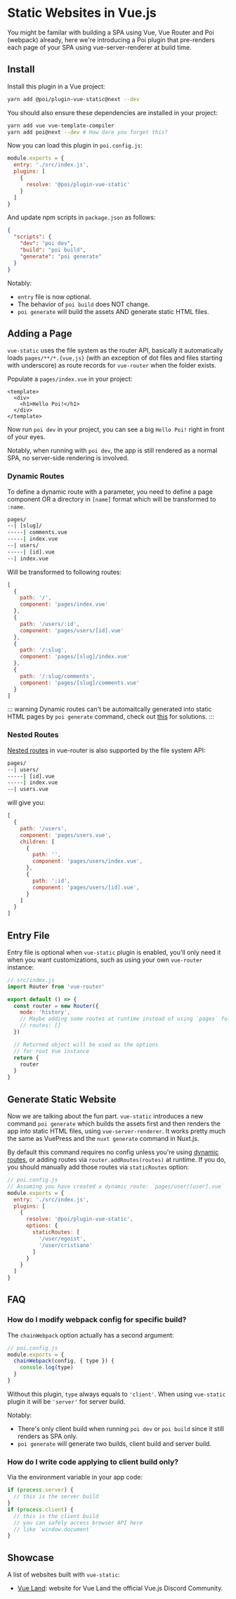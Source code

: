# Static Websites in Vue.js

You might be familar with building a SPA using Vue, Vue Router and Poi (webpack) already, here we're introducing a Poi plugin that pre-renders each page of your SPA using vue-server-renderer at build time.

## Install

Install this plugin in a Vue project:

```bash
yarn add @poi/plugin-vue-static@next --dev
```

You should also ensure these dependencies are installed in your project:

```bash
yarn add vue vue-template-compiler
yarn add poi@next --dev # How dare you forget this?
```

Now you can load this plugin in `poi.config.js`:

```js {5}
module.exports = {
  entry: './src/index.js',
  plugins: [
    {
      resolve: '@poi/plugin-vue-static'
    }
  ]
}
```

And update npm scripts in `package.json` as follows:

```json
{
  "scripts": {
    "dev": "poi dev",
    "build": "poi build",
    "generate": "poi generate"
  }
}
```

Notably:

- `entry` file is now optional.
- The behavior of `poi build` does NOT change.
- `poi generate` will build the assets AND generate static HTML files.

## Adding a Page

`vue-static` uses the file system as the router API, basically it automatically loads `pages/**/*.{vue,js}` (with an exception of dot files and files starting with underscore) as route records for `vue-router` when the folder exists.

Populate a `pages/index.vue` in your project:

```vue
<template>
  <div>
    <h1>Hello Poi!</h1>
  </div>
</template>
```

Now run `poi dev` in your project, you can see a big `Hello Poi!` right in front of your eyes.

Notably, when running with `poi dev`, the app is still rendered as a normal SPA, no server-side rendering is involved.

### Dynamic Routes

To define a dynamic route with a parameter, you need to define a page component OR a directory in `[name]` format which will be transformed to `:name`.

```bash
pages/
--| [slug]/
-----| comments.vue
-----| index.vue
--| users/
-----| [id].vue
--| index.vue
```

Will be transformed to following routes:

```js
[
  {
    path: '/',
    component: 'pages/index.vue'
  },
  {
    path: '/users/:id',
    component: 'pages/users/[id].vue'
  },
  {
    path: '/:slug',
    component: 'pages/[slug]/index.vue'
  },
  {
    path: '/:slug/comments',
    component: 'pages/[slug]/comments.vue'
  }
]
```

::: warning
Dynamic routes can't be automaitcally generated into static HTML pages by `poi generate` command, check out [this](#generate-static-website) for solutions.
:::

### Nested Routes

[Nested routes](https://router.vuejs.org/guide/essentials/nested-routes.html) in vue-router is also supported by the file system API:

```bash
pages/
--| users/
-----| [id].vue
-----| index.vue
--| users.vue
```

will give you:

```js
[
  {
    path: '/users',
    component: 'pages/users.vue',
    children: [
      {
        path: '',
        component: 'pages/users/index.vue',
      },
      {
        path: ':id',
        component: 'pages/users/[id].vue',
      }
    ]
  }
]
```

## Entry File

Entry file is optional when `vue-static` plugin is enabled, you'll only need it when you want customizations, such as using your own `vue-router` instance:

```js
// src/index.js
import Router from 'vue-router'

export default () => {
  const router = new Router({
    mode: 'history',
    // Maybe adding some routes at runtime instead of using `pages` folder?
    // routes: []
  })

  // Returned object will be used as the options 
  // for root Vue instance
  return {
    router
  }
}
```

## Generate Static Website

Now we are talking about the fun part. `vue-static` introduces a new command `poi generate` which builds the assets first and then renders the app into static HTML files, using `vue-server-renderer`. It works pretty much the same as VuePress and the `nuxt generate` command in Nuxt.js.

By default this command requires no config unless you're using [dynamic routes](#dynamic-routes), or adding routes via `router.addRoutes(routes)` at runtime. If you do, you should manually add those routes via `staticRoutes` option:

```js
// poi.config.js
// Assuming you have created a dynamic route: `pages/user/[user].vue`
module.exports = {
  entry: './src/index.js',
  plugins: [
    {
      resolve: '@poi/plugin-vue-static',
      options: {
        staticRoutes: [
          '/user/egoist',
          '/user/cristiano'
        ]
      }
    }
  ]
}
```

## FAQ

### How do I modify webpack config for specific build?

The `chainWebpack` option actually has a second argument:

```js
// poi.config.js
module.exports = {
  chainWebpack(config, { type }) {
    console.log(type)
  }
}
```

Without this plugin, `type` always equals to `'client'`. When using `vue-static` plugin it will be `'server'` for server build.

Notably:

- There's only client build when running `poi dev` or `poi build` since it still renders as SPA only.
- `poi generate` will generate two builds, client build and server build.

### How do I write code applying to client build only?

Via the environment variable in your app code:

```js
if (process.server) {
  // this is the server build
}
if (process.client) {
  // this is the client build
  // you can safely access browser API here
  // like `window.document`
}
```

## Showcase

A list of websites built with `vue-static`:

- [Vue Land](https://vue-land.js.org): website for Vue Land the official Vue.js Discord Community.